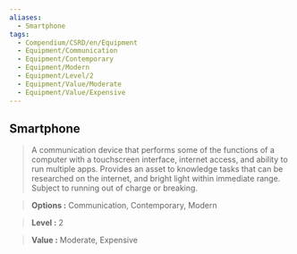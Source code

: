```yaml
---
aliases:
  - Smartphone
tags:
  - Compendium/CSRD/en/Equipment
  - Equipment/Communication
  - Equipment/Contemporary
  - Equipment/Modern
  - Equipment/Level/2
  - Equipment/Value/Moderate
  - Equipment/Value/Expensive
---
```

  
    
## Smartphone    
    
>A communication device that performs some of the functions of a computer with a touchscreen interface, internet access, and ability to run multiple apps. Provides an asset to knowledge tasks that can be researched on the internet, and bright light within immediate range. Subject to running out of charge or breaking.    
> **Options :** Communication, Contemporary, Modern    
> **Level :** 2    
> **Value :** Moderate, Expensive